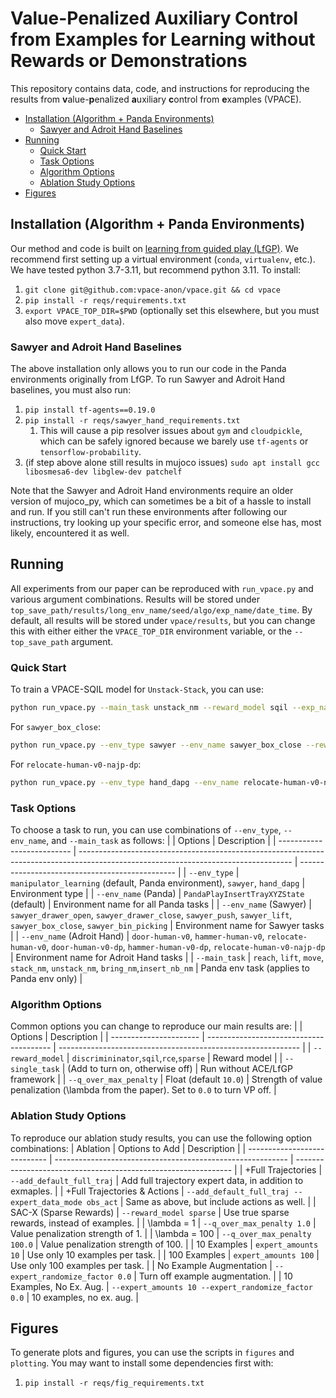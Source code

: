 # Value-Penalized Auxiliary Control from Examples for Learning without Rewards or Demonstrations

This repository contains data, code, and instructions for reproducing the results from **v**alue-**p**enalized **a**uxiliary **c**ontrol from **e**xamples (VPACE).

- [Installation (Algorithm + Panda Environments)](#installation-algorithm--panda-environments)
  - [Sawyer and Adroit Hand Baselines](#sawyer-and-adroit-hand-baselines)
- [Running](#running)
  - [Quick Start](#quick-start)
  - [Task Options](#task-options)
  - [Algorithm Options](#algorithm-options)
  - [Ablation Study Options](#ablation-study-options)
- [Figures](#figures)

## Installation (Algorithm + Panda Environments)
Our method and code is built on [learning from guided play (LfGP)](https://github.com/vpace-anon/lfgp).
We recommend first setting up a virtual environment (`conda`, `virtualenv`, etc.).
We have tested python 3.7-3.11, but recommend python 3.11.
To install:

1. `git clone git@github.com:vpace-anon/vpace.git && cd vpace`
2. `pip install -r reqs/requirements.txt`
3. `export VPACE_TOP_DIR=$PWD`  (optionally set this elsewhere, but you must also move `expert_data`).

### Sawyer and Adroit Hand Baselines
The above installation only allows you to run our code in the Panda environments originally from LfGP.
To run Sawyer and Adroit Hand baselines, you must also run:

1. `pip install tf-agents==0.19.0`
2. `pip install -r reqs/sawyer_hand_requirements.txt`
   1. This will cause a pip resolver issues about `gym` and `cloudpickle`, which can be safely ignored because we barely use `tf-agents` or `tensorflow-probability`.
3. (if step above alone still results in mujoco issues) `sudo apt install gcc libosmesa6-dev libglew-dev patchelf`

Note that the Sawyer and Adroit Hand environments require an older version of mujoco_py, which can sometimes be a bit of a hassle to install and run.
If you still can't run these environments after following our instructions, try looking up your specific error, and someone else has, most likely, encountered it as well.

## Running

All experiments from our paper can be reproduced with `run_vpace.py` and various argument combinations.
Results will be stored under `top_save_path/results/long_env_name/seed/algo/exp_name/date_time`.
By default, all results will be stored under `vpace/results`, but you can change this with either either the `VPACE_TOP_DIR` environment variable, or the `--top_save_path` argument.

### Quick Start
To train a VPACE-SQIL model for `Unstack-Stack`, you can use:
```bash
python run_vpace.py --main_task unstack_nm --reward_model sqil --exp_name test
```
For `sawyer_box_close`:
```bash
python run_vpace.py --env_type sawyer --env_name sawyer_box_close --reward_model sqil --exp_name test
```
For `relocate-human-v0-najp-dp`:
```bash
python run_vpace.py --env_type hand_dapg --env_name relocate-human-v0-najp-dp --reward_model sqil --exp_name test
```

### Task Options
To choose a task to run, you can use combinations of `--env_type`, `--env_name`, and `--main_task` as follows:
|                            | Options                                                                                                                             | Description                                     |
| -------------------------- | ----------------------------------------------------------------------------------------------------------------------------------- | ----------------------------------------------- |
| `--env_type`               | `manipulator_learning` (default, Panda environment), `sawyer`, `hand_dapg`                                                          | Environment type                                |
| `--env_name` (Panda)       | `PandaPlayInsertTrayXYZState` (default)                                                                                             | Environment name for all Panda tasks            |
| `--env_name` (Sawyer)      | `sawyer_drawer_open`, `sawyer_drawer_close`, `sawyer_push`, `sawyer_lift`, `sawyer_box_close`, `sawyer_bin_picking`            | Environment name for Sawyer tasks               |
| `--env_name` (Adroit Hand) | `door-human-v0`, `hammer-human-v0`, `relocate-human-v0`, `door-human-v0-dp`, `hammer-human-v0-dp`, `relocate-human-v0-najp-dp` | Environment name for Adroit Hand tasks          |
| `--main_task`              | `reach`, `lift`, `move`, `stack_nm`, `unstack_nm`, `bring_nm`,`insert_nb_nm`                                                            | Panda env task (applies to Panda env only) |


### Algorithm Options
Common options you can change to reproduce our main results are:
|                        | Options                                 | Description                                                  |
| ---------------------- | --------------------------------------- | ------------------------------------------------------------ |
| `--reward_model`       | `discrimininator`,`sqil`,`rce`,`sparse` | Reward model                                                 |
| `--single_task`        | (Add to turn on, otherwise off)         | Run without ACE/LfGP framework                               |
| `--q_over_max_penalty` | Float (default `10.0`)                  | Strength of value penalization (\lambda from the paper). Set to `0.0` to turn VP off. |

### Ablation Study Options

To reproduce our ablation study results, you can use the following option combinations:
| Ablation                     | Options to Add                                             | Description                                                    |
| ---------------------------- | ---------------------------------------------------------- | -------------------------------------------------------------- |
| +Full Trajectories           | `--add_default_full_traj`                                  | Add full trajectory expert data, in addition to exmaples. |
| +Full Trajectories & Actions | `--add_default_full_traj --expert_data_mode obs_act` | Same as above, but include actions as well.               |
| SAC-X (Sparse Rewards)       | `--reward_model sparse`                                    | Use true sparse rewards, instead of examples.             |
| \lambda = 1                  | `--q_over_max_penalty 1.0`                                 | Value penalization strength of 1.                              |
| \lambda = 100                | `--q_over_max_penalty 100.0`                               | Value penalization strength of 100.                            |
| 10 Examples                  | `expert_amounts 10`                                        | Use only 10 examples per task.                                 |
| 100 Examples                 | `expert_amounts 100`                                       | Use only 100 examples per task.                                |
| No Example Augmentation      | `--expert_randomize_factor 0.0`                            | Turn off example augmentation.                                 |
| 10 Examples, No Ex. Aug.     | `--expert_amounts 10 --expert_randomize_factor 0.0` | 10 examples, no ex. aug.                                       |

## Figures
To generate plots and figures, you can use the scripts in `figures` and `plotting`.
You may want to install some dependencies first with:

1. `pip install -r reqs/fig_requirements.txt`